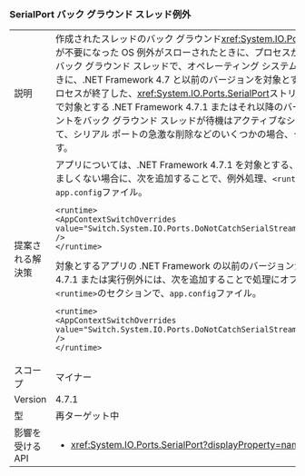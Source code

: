 ### <a name="serialport-background-thread-exceptions"></a>SerialPort バック グラウンド スレッド例外

|   |   |
|---|---|
|説明|作成されたスレッドのバック グラウンド<xref:System.IO.Ports.SerialPort>ストリームが不要になった OS 例外がスローされたときに、プロセスが終了します。作成されたバック グラウンド スレッドで、オペレーティング システムの例外がスローされたときに、.NET Framework 4.7 と以前のバージョンを対象とするアプリケーションでプロセスが終了した、<xref:System.IO.Ports.SerialPort>ストリーム。アプリケーションで対象とする .NET Framework 4.7.1 またはそれ以降のバージョンでは、OS のイベントをバック グラウンド スレッドが待機はアクティブなシリアル ポートに関連して、シリアル ポートの急激な削除などのいくつかの場合、クラッシュすることがします。|
|提案される解決策|アプリについては、.NET Framework 4.7.1 を対象とする、選択を解除することが望ましくない場合に、次を追加することで、例外処理、<code>&lt;runtime&gt;</code>のセクションで、<code>app.config</code>ファイル。<pre><code class="language-xml">&lt;runtime&gt;&#13;&#10;&lt;AppContextSwitchOverrides value=&quot;Switch.System.IO.Ports.DoNotCatchSerialStreamThreadExceptions=true&quot; /&gt;&#13;&#10;&lt;/runtime&gt;&#13;&#10;</code></pre>対象とするアプリの .NET Framework の以前のバージョンが、.NET Framework 4.7.1 または実行例外には、次を追加することで処理にオプトインした後で、<code>&lt;runtime&gt;</code>のセクションで、<code>app.config</code>ファイル。<pre><code class="language-xml">&lt;runtime&gt;&#13;&#10;&lt;AppContextSwitchOverrides value=&quot;Switch.System.IO.Ports.DoNotCatchSerialStreamThreadExceptions=false&quot; /&gt;&#13;&#10;&lt;/runtime&gt;&#13;&#10;</code></pre>|
|スコープ|マイナー|
|Version|4.7.1|
|型|再ターゲット中|
|影響を受ける API|<ul><li><xref:System.IO.Ports.SerialPort?displayProperty=nameWithType></li></ul>|


